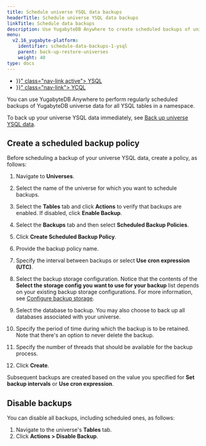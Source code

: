 ```yaml
---
title: Schedule universe YSQL data backups
headerTitle: Schedule universe YSQL data backups
linkTitle: Schedule data backups
description: Use YugabyteDB Anywhere to create scheduled backups of universe YSQL data.
menu:
  v2.16_yugabyte-platform:
    identifier: schedule-data-backups-1-ysql
    parent: back-up-restore-universes
    weight: 40
type: docs
---
```


<ul class="nav nav-tabs-alt nav-tabs-yb" data-target="sql">

  <li >
    <a href="{{< relref "./ysql.md" >}}" class="nav-link active">
      <i class="icon-postgres" aria-hidden="true"></i>
      YSQL
    </a>
  </li>

  <li >
    <a href="{{< relref "./ycql.md" >}}" class="nav-link">
      <i class="icon-cassandra" aria-hidden="true"></i>
      YCQL
    </a>
  </li>

</ul>

You can use YugabyteDB Anywhere to perform regularly scheduled backups of YugabyteDB universe data for all YSQL tables in a namespace.

To back up your universe YSQL data immediately, see [Back up universe YSQL data](../../back-up-universe-data/ysql/).

## Create a scheduled backup policy

Before scheduling a backup of your universe YSQL data, create a policy, as follows:

1. Navigate to **Universes**.

1. Select the name of the universe for which you want to schedule backups.

1. Select the **Tables** tab and click **Actions** to verify that backups are enabled. If disabled, click **Enable Backup**.

1. Select the **Backups** tab and then select **Scheduled Backup Policies**.

1. Click **Create Scheduled Backup Policy**.

    <!--    ![Create Backup form](/images/yp/scheduled-backup-ysql-1.png)-->

1. Provide the backup policy name.

1. Specify the interval between backups or select **Use cron expression (UTC)**.

1. Select the backup storage configuration. Notice that the contents of the **Select the storage config you want to use for your backup** list depends on your existing backup storage configurations. For more information, see [Configure backup storage](../../configure-backup-storage/).

1. Select the database to backup. You may also choose to back up all databases associated with your universe.

1. Specify the period of time during which the backup is to be retained. Note that there's an option to never delete the backup.

1. Specify the number of threads that should be available for the backup process.

1. Click **Create**.

Subsequent backups are created based on the value you specified for **Set backup intervals** or **Use cron expression**.

## Disable backups

You can disable all backups, including scheduled ones, as follows:

1. Navigate to the universe's **Tables** tab.
1. Click **Actions > Disable Backup**.

<!--

## Delete a scheduled backup

You can permanently remove a scheduled backup, as follows:

1. Navigate to the universe's **Backups** tab.

2. Find the scheduled backup and click **... > Delete Schedule**.

   -->
